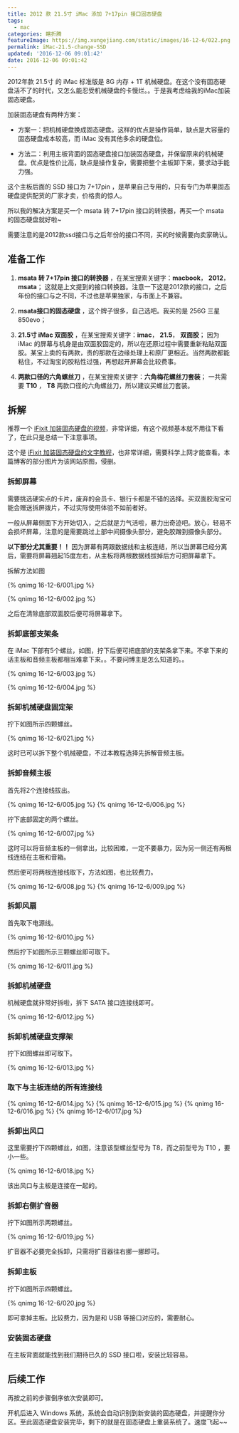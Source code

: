 ```yaml
---
title: 2012 款 21.5寸 iMac 添加 7+17pin 接口固态硬盘
tags:
  - mac
categories: 瞎折腾
featureImage: https://img.xungejiang.com/static/images/16-12-6/022.png
permalink: iMac-21.5-change-SSD
updated: '2016-12-06 09:01:42'
date: 2016-12-06 09:01:42
---
```



2012年款 21.5寸 的 iMac 标准版是 8G 内存 + 1T 机械硬盘。在这个没有固态硬盘活不了的时代，又怎么能忍受机械硬盘的卡慢烂。。于是我考虑给我的iMac加装固态硬盘。

<!--more-->

加装固态硬盘有两种方案：

- 方案一：把机械硬盘换成固态硬盘。这样的优点是操作简单，缺点是大容量的固态硬盘成本较高，而 iMac 没有其他多余的硬盘位。

- 方法二：利用主板背面的固态硬盘接口加装固态硬盘，并保留原来的机械硬盘。优点是性价比高，缺点是操作复杂，需要把整个主板卸下来，要求动手能力强。

这个主板后面的 SSD 接口为 7+17pin ，是苹果自己专用的，只有专门为苹果固态硬盘提供配货的厂家才卖，价格贵的惊人。

所以我的解决方案是买一个 msata 转 7+17pin 接口的转换器，再买一个 msata 的固态硬盘就好啦~

需要注意的是2012款ssd接口与之后年份的接口不同，买的时候需要向卖家确认。

## 准备工作

1. **msata 转 7+17pin 接口的转换器** ，在某宝搜索关键字：**macbook**， **2012**， **msata**；
这就是上文提到的接口转换器。注意一下这是2012款的接口，之后年份的接口与之不同，不过也是苹果独家，与市面上不兼容。

2. **msata接口的固态硬盘** ，这个牌子很多，自己选吧。我买的是 256G 三星850evo；

3. **21.5寸 iMac 双面胶** ，在某宝搜索关键字：**imac**， **21.5**， **双面胶**；
因为 iMac 的屏幕与机身是由双面胶固定的，所以在还原过程中需要重新粘贴双面胶。某宝上卖的有两款，贵的那款在边缘处理上和原厂更相近。当然两款都能粘住，不过淘宝的胶粘性过强，再想起开屏幕会比较费事。

4. **两款口径的六角螺丝刀** ，在某宝搜索关键字：**六角梅花螺丝刀套装**；
一共需要 **T10** ， **T8** 两款口径的六角螺丝刀，所以建议买螺丝刀套装。

## 拆解

推荐一个 [iFixit 加装固态硬盘的视频](http://pan.baidu.com/s/1i5hXKvr)，非常详细，有这个视频基本就不用往下看了，在此只是总结一下注意事项。

这个是 [iFixit 加装固态硬盘的文字教程](https://www.ifixit.com/Guide/iMac+Intel+21.5-Inch+EMC+2544+SSD+Replacement/28992)，也非常详细，需要科学上网才能查看。本篇博客的部分图片为该网站原图，侵删。

### 拆卸屏幕

需要挑选硬实点的卡片，废弃的会员卡、银行卡都是不错的选择。买双面胶淘宝可能会赠送拆屏拨片，不过实际使用体验不如前者好。

一般从屏幕侧面下方开始切入，之后就是力气活啦，暴力出奇迹吧。放心，轻易不会损坏屏幕，注意的是需要跳过上部中间摄像头部分，避免胶蹭到摄像头部分。

**以下部分尤其重要！！**
因为屏幕有两跟数据线和主板连结，所以当屏幕已经分离后，需要将屏幕翘起15度左右，从主板将两根数据线拔掉后方可把屏幕拿下。

拆解方法如图

{% qnimg 16-12-6/001.jpg %}

{% qnimg 16-12-6/002.jpg %}


之后在清除底部双面胶后便可将屏幕拿下。

### 拆卸底部支架条

在 iMac 下部有5个螺丝，如图，拧下后便可把底部的支架条拿下来。不拿下来的话主板和音频主板都相当难拿下来。。不要问博主是怎么知道的。。

{% qnimg 16-12-6/003.jpg %}

{% qnimg 16-12-6/004.jpg %}


### 拆卸机械硬盘固定架

拧下如图所示四颗螺丝。

{% qnimg 16-12-6/021.jpg %}


这时已可以拆下整个机械硬盘，不过本教程选择先拆解音频主板。

### 拆卸音频主板

首先将2个连接线拔出。

{% qnimg 16-12-6/005.jpg %}
{% qnimg 16-12-6/006.jpg %}


拧下底部固定的两个螺丝。

{% qnimg 16-12-6/007.jpg %}


这时可以将音频主板的一侧拿出，比较困难，一定不要暴力，因为另一侧还有两根线连结在主板和音箱。

然后便可将两根连接线取下，方法如图，也比较费力。

{% qnimg 16-12-6/008.jpg %}
{% qnimg 16-12-6/009.jpg %}


### 拆卸风扇

首先取下电源线。

{% qnimg 16-12-6/010.jpg %}


然后拧下如图所示三颗螺丝即可取下。

{% qnimg 16-12-6/011.jpg %}


### 拆卸机械硬盘

机械硬盘就非常好拆啦，拆下 SATA 接口连接线即可。

{% qnimg 16-12-6/012.jpg %}


### 拆卸机械硬盘支撑架

拧下如图螺丝即可取下。

{% qnimg 16-12-6/013.jpg %}


### 取下与主板连结的所有连接线

{% qnimg 16-12-6/014.jpg %}
{% qnimg 16-12-6/015.jpg %}
{% qnimg 16-12-6/016.jpg %}
{% qnimg 16-12-6/017.jpg %}


### 拆卸出风口

这里需要拧下四颗螺丝，如图，注意该型螺丝型号为 T8，而之前型号为 T10 ，要小一些。

{% qnimg 16-12-6/018.jpg %}

该出风口与主板是连接在一起的。

### 拆卸右侧扩音器

拧下如图所示两颗螺丝。

{% qnimg 16-12-6/019.jpg %}


扩音器不必要完全拆卸，只需将扩音器往右挪一挪即可。

### 拆卸主板

拧下如图所示四颗螺丝。

{% qnimg 16-12-6/020.jpg %}


即可拿掉主板。比较费力，因为是和 USB 等接口对应的，需要耐心。

### 安装固态硬盘

在主板背面就能找到我们期待已久的 SSD 接口啦，安装比较容易。

## 后续工作

再按之前的步骤倒序依次安装即可。

开机后进入 Windows 系统，系统会自动识别到新安装的固态硬盘，并提醒你分区。至此固态硬盘安装完毕，剩下的就是在固态硬盘上重装系统了。速度飞起~~